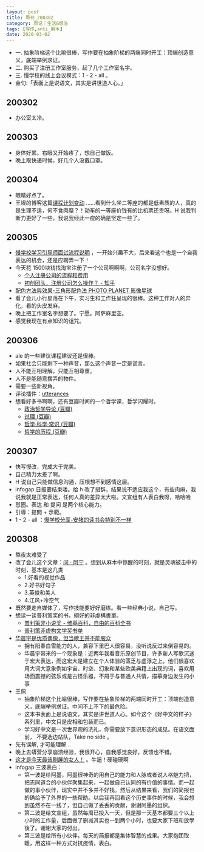 ```yaml
---
layout: post
title: 周刊_200302
category: 周记｜生活&想法
tags: [写作,anti_麻木]
date: 2020-03-02
---
```


- 一. 抽象阶梯这个比喻很棒，写作要在抽象阶梯的两端同时开工：顶端创造意义，底端举例求证。
- 二. 购买了注册工作室服务，起了几个工作室名字。
- 三. 慢学校的线上会议模式：1 - 2 - all 。
- 金句:「表面上是说语文，其实是讲世道人心。」

## 200302
  - 办公室太冷。
  
## 200303
  - 身体好累。右眼又开始疼了，想自己做饭。
  - 晚上取快递时候，好几个人没戴口罩。
  
## 200304
  - 眼睛好点了。
  - 王垠的博客这篇[课程计划变动](https://www.yinwang.org/blog-cn/2020/03/04/changes) ......看到什么坐二等座的都是低素质的人，真的是生理不适，何不食肉糜？！动车的一等座价钱有的比机票还贵呀。H 说我判断力更好了一些，我说我经此一疫的确是坚定一些了。
  
## 200305
  - [慢学校学习引导师面试流程说明](https://shimo.im/docs/g6GHJp9kRwcrwk9V/read) ，一开始兴趣不大，后来看这个也是一个自我表达的机会，还是应聘弄一下！
  - 今天花 1500块钱找淘宝注册了一个公司啊啊啊，公司名字没想好。
    - [个人注册公司的流程和费用](https://site.douban.com/107925/widget/notes/4331465/note/255395965/)
    - [初创团队，注册公司怎么操作？ - 知乎](https://www.zhihu.com/question/19585093)
  - [配色方法與效果-三角形配色法 PHOTO PLANET 影像星球](http://photoplanet.cc/edit/triadic-color-scheme/)
  - 看了会儿小行星落在下午，实习生和工作狂呈现的很棒。这种工作对人的异化，看的头皮发麻。
  - 晚上把工作室名字想要了。宁愿。阿萨麻里空。
  - 感觉我现在有点知识的诅咒。

## 200306
  - ale 的一些建议课程建议还是很棒。
  - 如果社会只能剩下一种声音，那么这个声音一定是谎言。
  - 人不能互相理解，只能互相尊重。
  - 人不是能随意摆弄的物件。
  - 需要一些新视角。
  - 评论插件：[utterances](https://utteranc.es/)
  - 想看好多书啊啊，还有豆瓣时间的一个哲学课，哲学闪耀时。
    - [政治哲学导论 (豆瓣)](https://book.douban.com/subject/4042959/)
    - [说理 (豆瓣)](https://book.douban.com/subject/6431982/)
    - [哲学·科学·常识 (豆瓣)](https://book.douban.com/subject/27139938/)
    - [哲学的历程 (豆瓣)](https://book.douban.com/subject/27070172/)
    
## 200307
  - 快写慢改，完成大于完美。
  - 自己精力太差了啊。
  - H 说自己只能做信息沟通，压根想不到感情这层。
  - infogap 日报要结束喽。给 h 改了措辞，结果说不适应我这个，有些肉麻，我说我就是正常表达，任何人真的差异太大啦。文宣组有人表白我呀，哈哈哈
  - 怼圈。表达 和 提问 是两个核心能力。
  - 引導：提問 + 示範。
  - 1 - 2 - all ：[慢学校分享-安猪的读书会特别不一样](https://mp.weixin.qq.com/s/KH2NXFPmHzuz1mlWbmQ13w)
  
## 200308
  - 熬夜太难受了
  - 改了会儿这个文章：[问 · 阿宁](http://www.huyuning.com/%E4%B8%8D%E8%83%BD%E8%AE%A9%E4%BD%A0%E7%9F%A5%E9%81%93%E6%88%91%E7%9A%84%E5%A4%A7%E8%84%91%20%7C%20%E6%80%9D%E8%80%83/2018/06/25/ask-yourself/) 。想到从麻木中惊醒的时刻，就是灵魂被击中的时刻，基本是这几类
    - 1.好看的视觉作品 
    - 2.好书好句子 
    - 3.英俊和美人
    - 4.江风+冷空气
  - 既然要走自媒体了，写作技能要好好磨练。看一些经典小说，自己写。
  - 想读一读普利策奖的书，絕好的非虛構書單。
    - [普利策非小说奖 - 维基百科，自由的百科全书](https://zh.wikipedia.org/wiki/%E6%99%AE%E7%AB%8B%E8%8C%B2%E9%9D%9E%E5%B0%8F%E8%AA%AA%E7%8D%8E)
    - [普利策非虚构文学奖书单](https://www.douban.com/group/topic/4998382/)
  - [华晨宇是优质偶像，但当歌王并不能服众](https://mp.weixin.qq.com/s/Z8MHGyYdJ9AUD1Dr7AB0gA) 
    - 拥有阳春白雪能力的人，兼容下里巴人很容易，没听说反过来倒容易的。
    - 华晨宇带来的一个现象是：近两年我看音乐原创节目，许多新人写歌沉迷于宏大表达，而这宏大是建立在个人体验的匮乏与虚浮之上。他们很喜欢用大词大意象例如宇宙、时空、幻象和某些欧美典籍上出现的词，喜欢用场面震撼的弦乐或是古怪乐器，不屑于与普通人共情，描摹身边发生的小事
  - 王佩
    - 抽象阶梯这个比喻很棒，写作要在抽象阶梯的两端同时开工：顶端创造意义，底端举例求证。中间不上不下的最危险。
    - 这本书表面上是说语文，其实是讲世道人心。如今这个《好中文的样子》 系列里，中文只是皮相和包装而已。 
    - 学习好中文是一次世界观的洗礼，你需要放下意识形态的成见。在语文面前， 不要选边站队，Take no side 。
  - 先有误解, 才可能理解...
  - 晚上去蟒营分享崩溃经验，我很开心，自我感觉良好，反馈也不错。
  - [这才是今天最该刷屏的女人！](https://mp.weixin.qq.com/s/56EdaMXSYIPlLSUeN_ma3Q) 。牛逼！硬碰硬啊
  - infogap 三波表白：
      - 第一波是给阿墨，阿墨很神奇的用自己的能力和人脉或者说人格魅力把，把志同道合的小伙伴聚集起来，一起做自己认同的有价值的事情。而一起做的事小伙伴，现实中并不多并不好找。然后从结果来看，我们的简报也的确给予了外界的一些帮助。以后我再回看这个历史事件的时候，我会想到虽然不在一线了，但自己做了丢丢的贡献，谢谢阿墨的组织。
      - 第二波是给文宣组，虽然每周已投入一天，但是那一天基本都要三个以上小时的工作量，后面做了删减其实也一到两个小时，也要大家下班和放學後了。谢谢大家的付出。
      - 第三波是给所有小伙伴，每天的简报都是集体智慧的成果。大家抱团取暖，用这样一种方式对抗疫情，表白。
